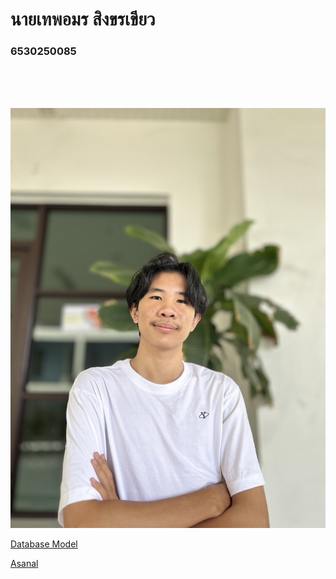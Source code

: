 <h1>นายเทพอมร สิงขรเขียว</h1>
<h3>6530250085</h3>
<br><br><br>

![Alt text](IMG_0683.jpeg)

[Database Model](database-model.md)

[Asanal](https://guyyasit336.github.io)
